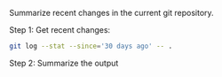 Summarize recent changes in the current git repository.

Step 1: Get recent changes:

```sh
git log --stat --since='30 days ago' -- .
```

Step 2: Summarize the output
